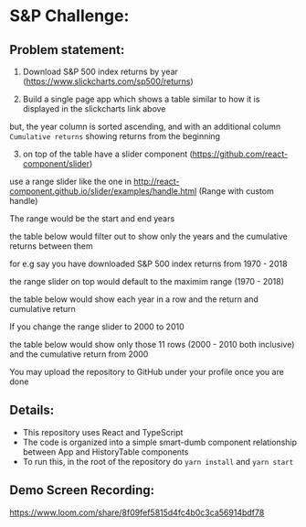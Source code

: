 # S&P Challenge:

## Problem statement:

1. Download S&P 500 index returns by year (https://www.slickcharts.com/sp500/returns)

2. Build a single page app which shows a table similar to how it is displayed in the slickcharts link above

but, the year column is sorted ascending, and with an additional column `Cumulative returns` showing returns from the beginning

3. on top of the table have a slider component (https://github.com/react-component/slider)

use a range slider like the one in http://react-component.github.io/slider/examples/handle.html (Range with custom handle)

The range would be the start and end years

the table below would filter out to show only the years and the cumulative returns between them

for e.g say you have downloaded S&P 500 index returns from 1970 - 2018

the range slider on top would default to the maximim range (1970 - 2018)

the table below would show each year in a row and the return and cumulative return

If you change the range slider to 2000 to 2010

the table below would show only those 11 rows (2000 - 2010 both inclusive) and the cumulative return from 2000

You may upload the repository to GitHub under your profile once you are done

## Details:

- This repository uses React and TypeScript
- The code is organized into a simple smart-dumb component relationship between App and HistoryTable components
- To run this, in the root of the repository do `yarn install` and `yarn start`

## Demo Screen Recording:

https://www.loom.com/share/8f09fef5815d4fc4b0c3ca56914bdf78
